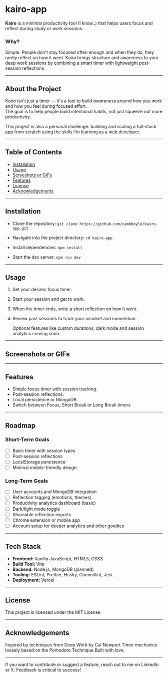 # kairo-app

**Kairo** is a minimal productivity tool (I know..) that helps users focus and reflect during study or work sessions.

### Why?

Simple. People don't stay focused often enough and when they do, they
rarely reflect on how it went.
Kairo brings structure and awareness to your deep work sessions by
combining a smart timer with lightweight post-session reflections.

---

## About the Project

Kairo isn't just a timer — it's a tool to build _awareness_ around how you work and how you feel during focused effort.  
The goal is to help people build intentional habits, not just squeeze out more productivity.

This project is also a personal challenge: building and scaling a full-stack app from scratch using the skills I'm learning as a web developer.

---

## Table of Contents

- [Installation](#installation)
- [Usage](#usage)
- [Screeshots or GIFs](#screenshots-or-gifs)
- [Features](#features)
- [License](#license)
- [Acknowledgements](acknowledgements)

---

## Installation

- Clone the repository:
  `git clone https://github.com/cambboyle/kairo-app.git`

- Navigate into the project directory:
  `cd kairo-app`

- Install dependencies:
  `npm install`

- Start the dev server:
  `npm run dev`

---

## Usage

1. Set your desirec focus timer.
2. Start your session and get to work.
3. When the timer ends, write a short reflection on how it went.
4. Review past sessions to track your mindset and momentum.


    Optional features like custom durations, dark mode and session analytics coming soon.

---

## Screenshots or GIFs

---

## Features

- Simple focus timer with session tracking.
- Post-session reflections.
- Local persistence or MongoDB
- Switch between Focus, Short Break or Long Break timers

---

## Roadmap

### Short-Term Goals

- [ ] Basic timer with session types
- [ ] Post-session reflections
- [ ] LocalStorage persistence
- [ ] Minimal mobile-friendly design

### Long-Term Goals

- [ ] User accounts and MongoDB integration
- [ ] Reflection tagging (emotions, themes)
- [ ] Productivity analytics dashboard (basic)
- [ ] Dark/light mode toggle
- [ ] Shareable reflection exports
- [ ] Chrome extension or mobile app
- [ ] Account setup for deeper analytics and other goodies

---

## Tech Stack

- **Frontend:** Vanilla JavaScript, HTML5, CSS3
- **Build Tool:** Vite
- **Backend:** Node.js, MongoDB (planned)
- **Tooling:** ESLint, Prettier, Husky, Commitlint, Jest
- **Deployment:** Vercel

---

## License

This project is licensed under the MIT License

---

## Acknowledgements

Inspired by techniques from Deep Work by Cal Newport
Timer mechanics loosely based on the Pomodoro Technique
Built with love.

---

If you want to contribute or suggest a feature, reach out to me on LinkedIn or X.
Feedback is critical to success!
